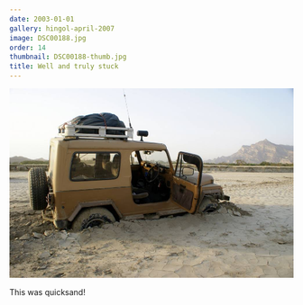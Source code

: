 ```yaml
---
date: 2003-01-01
gallery: hingol-april-2007
image: DSC00188.jpg
order: 14
thumbnail: DSC00188-thumb.jpg
title: Well and truly stuck
---
```


![Well and truly stuck](./DSC00188.jpg)

This was quicksand!